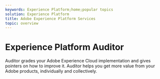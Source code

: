 ```yaml
---
keywords: Experience Platform;home;popular topics
solution: Experience Platform
title: Adobe Experience Platform Services
topic: overview
---
```


# Experience Platform Auditor

Auditor grades your Adobe Experience Cloud implementation and gives pointers on how to improve it. Auditor helps you get more value from your Adobe products, individually and collectively.